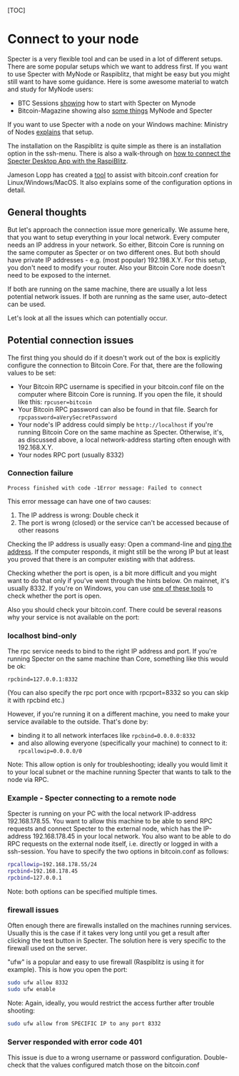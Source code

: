 [TOC]

# Connect to your node

Specter is a very flexible tool and can be used in a lot of different setups. There are some popular setups which we want to address first. If you want to use Specter with MyNode or Raspiblitz, that might be easy but you might still want to have some guidance. Here is some awesome material to watch and study for MyNode users:

* BTC Sessions [showing](https://www.youtube.com/watch?v=ZQvCncdFMPo) how to start with Specter on Mynode
* Bitcoin-Magazine showing also [some things](https://www.youtube.com/watch?v=ZQvCncdFMPo) MyNode and Specter

If you want to use Specter with a node on your Windows machine: Ministry of Nodes [explains](https://www.youtube.com/watch?v=4koKF2MDXtk) that setup.

The installation on the Raspiblitz is quite simple as there is an installation option in the ssh-menu.
There is also a walk-through on [how to connect the Specter Desktop App with the RaspiBlitz](https://orangepill.blog/bitcoin/2020/12/14/connect-specter-desktop-on-mac-os-to-your-raspiblitz.html).

Jameson Lopp has created a [tool](https://jlopp.github.io/bitcoin-core-config-generator/) to assist with bitcoin.conf creation for Linux/Windows/MacOS. It also explains some of the configuration options in detail.

## General thoughts

But let's approach the connection issue more generically. We assume here, that you want to setup everything in your local network. Every computer needs an IP address in your network. So either, Bitcoin Core is running on the same computer as Specter or on two different ones. But both should have private IP addresses - e.g. (most popular) 192.198.X.Y.
For this setup, you don't need to modify your router. Also your Bitcoin Core node doesn't need to be exposed to the internet.

If both are running on the same machine, there are usually a lot less potential network issues. If both are running as the same user, auto-detect can be used.

Let's look at all the issues which can potentially occur.

## Potential connection issues

The first thing you should do if it doesn't work out of the box is explicitly configure the connection to Bitcoin Core. For that, there are the following values to be set:

* Your Bitcoin RPC username is specified in your bitcoin.conf file on the computer where Bitcoin Core is running. If you open the file, it should like this: `rpcuser=bitcoin`
* Your Bitcoin RPC password can also be found in that file. Search for `rpcpassword=aVerySecretPassword`
* Your node's IP address could simply be `http://localhost` if you're running Bitcoin Core on the same machine as Specter. Otherwise, it's, as discussed above, a local network-address starting often enough with 192.168.X.Y.
* Your nodes RPC port (usually 8332)

### Connection failure

`Process finished with code -1Error message: Failed to connect`

This error message can have one of two causes:

1. The IP address is wrong: Double check it
2. The port is wrong (closed) or the service can't be accessed because of other reasons

Checking the IP address is usually easy: Open a command-line and [ping the address](https://www.howtogeek.com/355664/how-to-use-ping-to-test-your-network/). If the computer responds, it might still be the wrong IP but at least you proved that there is an computer existing with that address.

Checking whether the port is open, is a bit more difficult and you might want to do that only if you've went through the hints below. On mainnet, it's usually 8332. If you're on Windows, you can use [one of these tools](https://techtalk.gfi.com/scan-open-ports-in-windows-a-quick-guide/) to check whether the port is open.

Also you should check your bitcoin.conf. There could be several reasons why your service is not available on the port:

### localhost bind-only

The rpc service needs to bind to the right IP address and port. If you're running Specter on the same machine than Core, something like this would be ok:

```
rpcbind=127.0.0.1:8332
```

(You can also specify the rpc port once with rpcport=8332 so you can skip it
with rpcbind etc.)

However, if you're running it on a different machine, you need to make your service available to the outside. That's done by:

* binding it to all network interfaces like `rpcbind=0.0.0.0:8332`
* and also allowing everyone (specifically your machine) to connect to it: `rpcallowip=0.0.0.0/0`

Note: This allow option is only for troubleshooting; ideally you would limit
it to your local subnet or the machine running Specter that wants to talk to the
node via RPC.

### Example - Specter connecting to a remote node

Specter is running on your PC with the local network IP-address 192.168.178.55. You want to allow this machine to be able to send RPC requests and connect Specter to the external node, which has the IP-address 192.168.178.45 in your local network. You also want to be able to do RPC requests on the external node itself, i.e. directly or logged in with a ssh-session. You have to specify the two options in bitcoin.conf as follows:

```bash
rpcallowip=192.168.178.55/24
rpcbind=192.168.178.45
rpcbind=127.0.0.1
```

Note: both options can be specified multiple times.

### firewall issues

Often enough there are firewalls installed on the machines running services. Usually this is the case if it takes very long until you get a result after clicking the test button in Specter. The solution here is very specific to the firewall used on the server.

"ufw" is a popular and easy to use firewall (Raspiblitz is using it for example).
This is how you open the port:

```bash
sudo ufw allow 8332
sudo ufw enable
```

Note: Again, ideally, you would restrict the access further after trouble shooting:

```bash
sudo ufw allow from SPECIFIC IP to any port 8332
```

### Server responded with error code 401

This issue is due to a wrong username or password configuration. Double-check that the values configured match those on the bitcoin.conf
